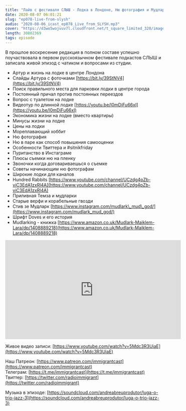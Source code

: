 ```yaml
---
title: "Лайв с фестиваля СЛЫШ - Лодка в Лондоне, Ню фотография и Мудларки - выпуск 78"
date: 2020-08-07 06:01:21
slug: "ep078-live-from-slysh"
audio: "2020-08-06_icast_ep078_Live_from_SLYSH.mp3"
cover: "https://d3wo5wojvuv7l.cloudfront.net/t_square_limited_320/images.spreaker.com/original/282e48efff884724dbbc422e14ddbcd9.jpg"
length: 30802369
tags: episode
---
```

В прошлое воскресение редакция в полном составе успешно поучаствовала в первом русскоязычном фестивале подкастов СЛЫШ и записала живой эпизод с чатиком и вопросами из студии.

* Артур и жизнь на лодке в центре Лондона  
* Слайды Артура с фоточками [https://bit.ly/39StNV4](https://bit.ly/39StNV4)  
* Поиск правильного места для парковки лодки в центре города  
* Постоянный причал против постоянных переездов  
* Вопрос с туалетом на лодке  
* Видеотур по длинной лодке [https://youtu.be/l0mDiFu66xI](https://youtu.be/l0mDiFu66xI)  
* Экономика жизни на лодке (вместо квартиры)  
* Минусы жизни на лодке  
* Цены на лодки  
* Мореплавающий хоббит  
* Ню фотография  
* Ню в паре как способ повышения самооценки  
* Особенности Твиттера и #sitnikfriday  
* Пуританство в Инстаграме  
* Плюсы съемки ню на пленку  
* Звоночки когда договариваешься о съемке  
* Советы начинающим ню фотографам  
* Широкие лодки для каналов  
* Hundred Rabbits [https://www.youtube.com/channel/UCzdg4pZb-viC3EdA1zxRl4A](https://www.youtube.com/channel/UCzdg4pZb-viC3EdA1zxRl4A)  
* Приливная Темза и мудларки  
* Старые верфи и корабельные гвозди  
* Стив зе Мудларк [https://www.instagram.com/mudlark\_mud\_god/](https://www.instagram.com/mudlark_mud_god/)  
* Шрифт Doves и его история  
* Mudlarking - книжка [https://www.amazon.co.uk/Mudlark-Maiklem-Lara/dp/1408889218](https://www.amazon.co.uk/Mudlark-Maiklem-Lara/dp/1408889218)


<div class="fixed-aspect-wrapper">
  <iframe width="560" height="315" src="https://www.youtube.com/embed/5Mdc3R3UiaE" frameborder="0" allow="accelerometer; autoplay; encrypted-media; gyroscope; picture-in-picture" allowfullscreen></iframe>
</div>
  
Живое видео записи: [https://www.youtube.com/watch?v=5Mdc3R3UiaE](https://www.youtube.com/watch?v=5Mdc3R3UiaE)  
  
Наш Патреон: [https://www.patreon.com/immigrantcast](https://www.patreon.com/immigrantcast)  
Телеграм: [https://t.me/immigrantcast](https://t.me/immigrantcast)  
Твиттер: [https://twitter.com/radioimmigrant](https://twitter.com/radioimmigrant)  
  
Музыка в эпизоде: [https://soundcloud.com/andreabreuprodutor/luga-o-trio-jazz-3](https://soundcloud.com/andreabreuprodutor/luga-o-trio-jazz-3)
